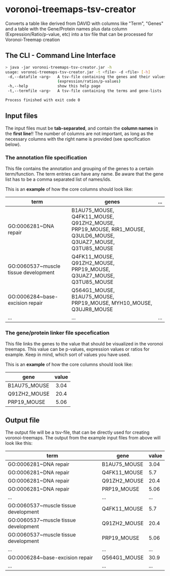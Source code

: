 # voronoi-treemaps-tsv-creator
Converts a table like derived from DAVID with columns like "Term", "Genes" and a table with the Gene/Protein names plus data column (Expression/Ratio/p-value, etc) into a tsv file that can be processed for Voronoi-Treemap creation

## The CLI - Command Line Interface
```bash
> java -jar voronoi-treemaps-tsv-creator.jar -h
usage: voronoi-treemaps-tsv-creator.jar -t <file> -d <file> [-h]
 -d,--datafile <arg>   A tsv-file containing the genes and their values
                       (expression/ratios/p-values)
 -h,--help             show this help page
 -t,--termfile <arg>   A tsv-file containing the terms and gene-lists

Process finished with exit code 0

```

## Input files
The input files must be **tab-separated**, and contain the **column names** in the **first line**!! The number of columns are not important, as long as the necessary columns with the right name is provided (see specification below).


### The annotation file specification
This file contains the annotation and grouping of the genes to a certain term/function. The term entries can have any name. Be aware that the gene list has to be a comma separated list of names/ids. 

This is an **example** of how the core columns should look like:


| term        | genes           | ... |
| ------------- | ------------- | ---- |
| GO:0006281~DNA repair      | B1AU75_MOUSE, Q4FK11_MOUSE, Q91ZH2_MOUSE, PRP19_MOUSE, RIR1_MOUSE, Q3ULD6_MOUSE, Q3UAZ7_MOUSE, Q3TU85_MOUSE | 
| GO:0060537~muscle tissue development  | Q4FK11_MOUSE, Q91ZH2_MOUSE, PRP19_MOUSE, Q3UAZ7_MOUSE, Q3TU85_MOUSE      | 
| GO:0006284~base-excision repair | Q564G1_MOUSE, B1AU75_MOUSE, PRP19_MOUSE, MYH10_MOUSE, Q3UJR8_MOUSE      |   
| ... | ... | ... |


### The gene/protein linker file specefication

This file links the genes to the value that should be visualized in the voronoi treemaps. This value can be p-values, expression values or ratios for example. Keep in mind, which sort of values you have used.

This is an **example** of how the core columns should look like:

| gene        | value           | 
| ------------- |:-------------:| 
| B1AU75_MOUSE      | 3.04 | 
| Q91ZH2_MOUSE      | 20.4      | 
| PRP19_MOUSE | 5.06      | 


## Output file

The output file will be a tsv-file, that can be directly used for creating voronoi-treemaps. The output from the example input files from above will look like this:

| term               | gene        | value     |
| ------------------ | ----------- | --------- |
| GO:0006281~DNA repair | B1AU75_MOUSE | 3.04 |
| GO:0006281~DNA repair | Q4FK11_MOUSE | 5.7 |
| GO:0006281~DNA repair | Q91ZH2_MOUSE | 20.4 |
| GO:0006281~DNA repair | PRP19_MOUSE | 5.06 |
| ... | ... | ... |
| GO:0060537~muscle tissue development | Q4FK11_MOUSE | 5.7 |
| GO:0060537~muscle tissue development | Q91ZH2_MOUSE | 20.4 |
| GO:0060537~muscle tissue development | PRP19_MOUSE | 5.06 |
| ... | ... | ... |
| GO:0006284~base-excision repair | Q564G1_MOUSE | 30.9 |
| ... | ... | ... |
